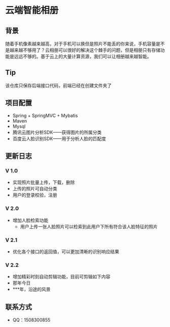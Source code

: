 # 云端智能相册

## 背景

 随着手机像素越来越高，对于手机可以换但是照片不能丢的你来说，手机容量是不是越来越不够用了？云相册可以很好的解决这个棘手的问题，但是相册只有存储功能是远远不够的。基于云上的大量计算资源，我们可以让相册越来越智能。

## Tip

该仓库只保存后端接口代码，前端已经在创建文件夹了

## 项目配置

- Spring + SpringMVC + Mybatis
- Maven
- Mysql
- 腾讯云图片分析SDK——获得图片的所属分类
- 百度云人脸识别SDK——用于分析人脸的匹配度

## 更新日志

### V 1.0

- 实现照片批量上传，下载，删除
- 上传的照片可自动分类
- 用户的登录校验，注册

### V 2.0

- 增加人脸检索功能
  - 用户上传一张人脸照片可以检索到此用户下所有符合该人脸特征的照片

### V 2.1

- 优化各个接口的返回值，可以更加清晰的识别响应结果

### V 2.2

-  增加精彩时刻自动剪辑功能，目前可剪辑如下内容
  - 那年今日
  - ***年，沿途的风景

## 联系方式

- QQ：1508300855

